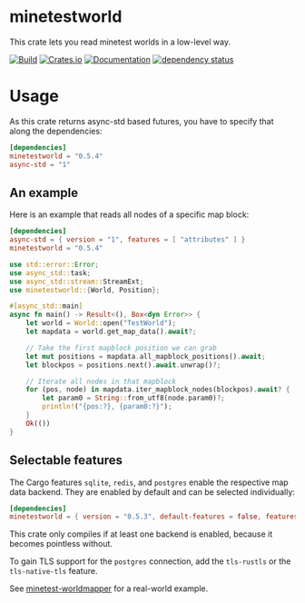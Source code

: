 # minetestworld

This crate lets you read minetest worlds in a low-level way.

[![Build](https://github.com/UgnilJoZ/rust-minetestworld/actions/workflows/rust.yaml/badge.svg)](https://github.com/UgnilJoZ/rust-minetestworld/actions/workflows/rust.yaml)
[![Crates.io](https://img.shields.io/crates/v/minetestworld.svg)](https://crates.io/crates/minetestworld)
[![Documentation](https://docs.rs/minetestworld/badge.svg)](https://docs.rs/minetestworld/)
[![dependency status](https://deps.rs/crate/minetestworld/0.5.4/status.svg)](https://deps.rs/crate/minetestworld/0.5.4)

# Usage
As this crate returns async-std based futures, you have to specify that along the dependencies:
```toml
[dependencies]
minetestworld = "0.5.4"
async-std = "1"
```

## An example

Here is an example that reads all nodes of a specific map block:
```toml
[dependencies]
async-std = { version = "1", features = [ "attributes" ] }
minetestworld = "0.5.4"
```

```rs
use std::error::Error;
use async_std::task;
use async_std::stream::StreamExt;
use minetestworld::{World, Position};

#[async_std::main]
async fn main() -> Result<(), Box<dyn Error>> {
    let world = World::open("TestWorld");
    let mapdata = world.get_map_data().await?;

    // Take the first mapblock position we can grab
    let mut positions = mapdata.all_mapblock_positions().await;
    let blockpos = positions.next().await.unwrap()?;

    // Iterate all nodes in that mapblock
    for (pos, node) in mapdata.iter_mapblock_nodes(blockpos).await? {
        let param0 = String::from_utf8(node.param0)?;
        println!("{pos:?}, {param0:?}");
    }
    Ok(())
}
```

## Selectable features
The Cargo features `sqlite`, `redis`, and `postgres` enable the respective map data backend. They are enabled by default and can be selected individually:
```toml
[dependencies]
minetestworld = { version = "0.5.3", default-features = false, features = [ "sqlite" ] }
```

This crate only compiles if at least one backend is enabled, because it becomes pointless without.

To gain TLS support for the `postgres` connection, add the `tls-rustls` or the `tls-native-tls` feature.

See [minetest-worldmapper](https://github.com/UgnilJoZ/minetest-worldmapper) for a real-world example.

